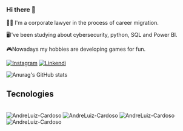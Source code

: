 ### Hi there 👋
🧑‍💼 I'm a corporate lawyer in the process of career migration.

🖥️I've been studying about cybersecurity, python, SQL and Power BI.

🎮Nowadays my hobbies are developing games for fun.

[![Instagram](https://img.shields.io/badge/Instagram-E4405F?style=for-the-badge&logo=instagram&logoColor=white)](https://www.instagram.com/adv.andrecardoso)
[![Linkendi](https://img.shields.io/badge/LinkedIn-0077B5?style=for-the-badge&logo=linkedin&logoColor=white)](https://www.linkedin.com/in/andre-l-cardoso)

![Anurag's GitHub stats](https://github-readme-stats.vercel.app/api?username=AndreLuiz-Cardoso&show_icons=true&bg_color=00000000)

## Tecnologies 
<div style="display: inline_block"><br/>
            <img align="center" alt="AndreLuiz-Cardoso" src="https://img.shields.io/badge/Python-3776AB?style=for-the-badge&logo=python&logoColor=white"/>
            <img align="center" alt="AndreLuiz-Cardoso" src="https://img.shields.io/badge/MySQL-00000F?style=for-the-badge&logo=mysql&logoColor=white"/> 
            <img align="center" alt="AndreLuiz-Cardoso" src="https://img.shields.io/badge/C%23-239120?style=for-the-badge&logo=c-sharp&logoColor=white"/>
            <img align="center" alt="AndreLuiz-Cardoso" src="https://img.shields.io/badge/Unity-100000?style=for-the-badge&logo=unity&logoColor=white"/>
</div><br/>
  

        
          
          
